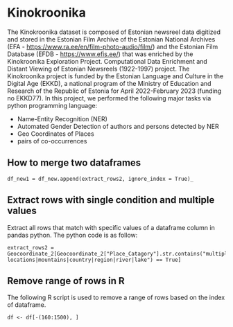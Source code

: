 # Kinokroonika
The Kinokroonika dataset is composed of Estonian newsreel data digitized and stored in the Estonian Film Archive of the Estonian National Archives (EFA - https://www.ra.ee/en/film-photo-audio/film/) and the Estonian Film Database (EFDB - https://www.efis.ee/) that was enriched by the Kinokroonika Exploration Project. Computational Data Enrichment and Distant Viewing of Estonian Newsreels (1922-1997) project. The Kinokroonika project is funded by the Estonian Language and Culture in the Digital Age (EKKD), a national program of the Ministry of Education and Research of the Republic of Estonia for April 2022-February 2023 (funding no EKKD77).
In this project, we performed the following major tasks via python programming language: 
* Name-Entity Recognition (NER)
* Automated Gender Detection of authors and persons detected by NER
* Geo Coordinates of Places
* pairs of co-occurrences

## How to merge two dataframes

```
df_new1 = df_new.append(extract_rows2, ignore_index = True)_
```
## Extract rows with single condition and multiple values

Extract all rows that match with specific values of a dataframe column in pandas python. The python code is as follow:
```
extract_rows2 = Geocoordinate_2[Geocoordinate_2["Place_Catagory"].str.contains("multiple locations|mountains|country|region|river|lake") == True]
```
## Remove range of rows in R
The following R script is used to remove a range of rows based on the index of dataframe.
```
df <- df[-(160:1500), ]
```
